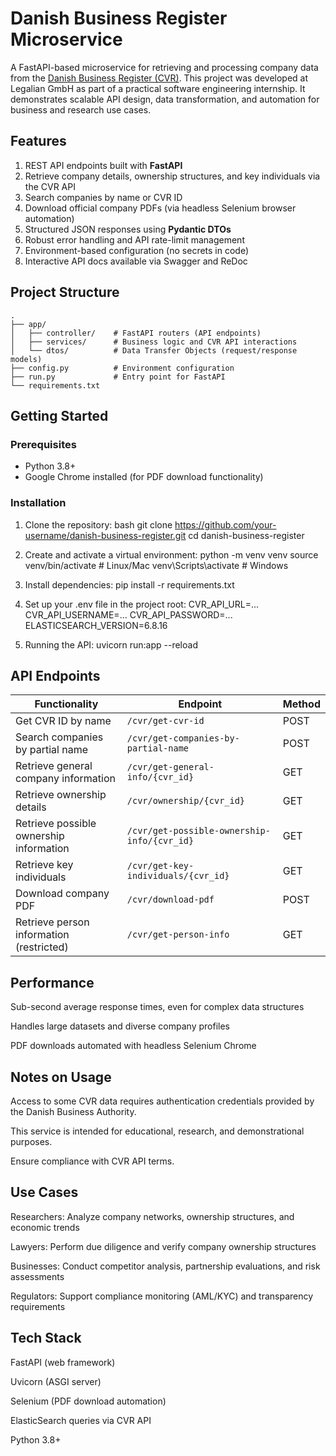 # Danish Business Register Microservice 

A FastAPI-based microservice for retrieving and processing company data from the [Danish Business Register (CVR)](https://datacvr.virk.dk). This project was developed at Legalian GmbH as part of a practical software engineering internship. It demonstrates scalable API design, data transformation, and automation for business and research use cases. 

## Features
1. REST API endpoints built with **FastAPI**
2. Retrieve company details, ownership structures, and key individuals via the CVR API
3. Search companies by name or CVR ID
4. Download official company PDFs (via headless Selenium browser automation)
5. Structured JSON responses using **Pydantic DTOs**
6. Robust error handling and API rate-limit management
7. Environment-based configuration (no secrets in code)
8. Interactive API docs available via Swagger and ReDoc 

## Project Structure
```text
.
├── app/
│   ├── controller/    # FastAPI routers (API endpoints)
│   ├── services/      # Business logic and CVR API interactions
│   └── dtos/          # Data Transfer Objects (request/response models)
├── config.py          # Environment configuration
├── run.py             # Entry point for FastAPI
└── requirements.txt
```



## Getting Started 

### Prerequisites 
- Python 3.8+
- Google Chrome installed (for PDF download functionality)

### Installation 
1. Clone the repository:
   bash
   git clone https://github.com/your-username/danish-business-register.git
   cd danish-business-register

2. Create and activate a virtual environment:
   python -m venv venv
   source venv/bin/activate   # Linux/Mac
   venv\Scripts\activate      # Windows

3. Install dependencies:
   pip install -r requirements.txt

4. Set up your .env file in the project root:
   CVR_API_URL=...
   CVR_API_USERNAME=...
   CVR_API_PASSWORD=...
   ELASTICSEARCH_VERSION=6.8.16

5. Running the API:
   uvicorn run:app --reload

## API Endpoints

| Functionality                          | Endpoint                                       | Method |
|----------------------------------------|------------------------------------------------|--------|
| Get CVR ID by name                     | `/cvr/get-cvr-id`                              | POST   |
| Search companies by partial name        | `/cvr/get-companies-by-partial-name`           | POST   |
| Retrieve general company information    | `/cvr/get-general-info/{cvr_id}`               | GET    |
| Retrieve ownership details              | `/cvr/ownership/{cvr_id}`                      | GET    |
| Retrieve possible ownership information | `/cvr/get-possible-ownership-info/{cvr_id}`    | GET    |
| Retrieve key individuals                | `/cvr/get-key-individuals/{cvr_id}`            | GET    |
| Download company PDF                    | `/cvr/download-pdf`                            | POST   |
| Retrieve person information (restricted)| `/cvr/get-person-info`                         | GET    |


## Performance

Sub-second average response times, even for complex data structures

Handles large datasets and diverse company profiles

PDF downloads automated with headless Selenium Chrome

## Notes on Usage

Access to some CVR data requires authentication credentials provided by the Danish Business Authority.

This service is intended for educational, research, and demonstrational purposes.

Ensure compliance with CVR API terms.

## Use Cases

Researchers: Analyze company networks, ownership structures, and economic trends

Lawyers: Perform due diligence and verify company ownership structures

Businesses: Conduct competitor analysis, partnership evaluations, and risk assessments

Regulators: Support compliance monitoring (AML/KYC) and transparency requirements

## Tech Stack

FastAPI (web framework)

Uvicorn (ASGI server)

Selenium (PDF download automation)

ElasticSearch queries via CVR API

Python 3.8+
